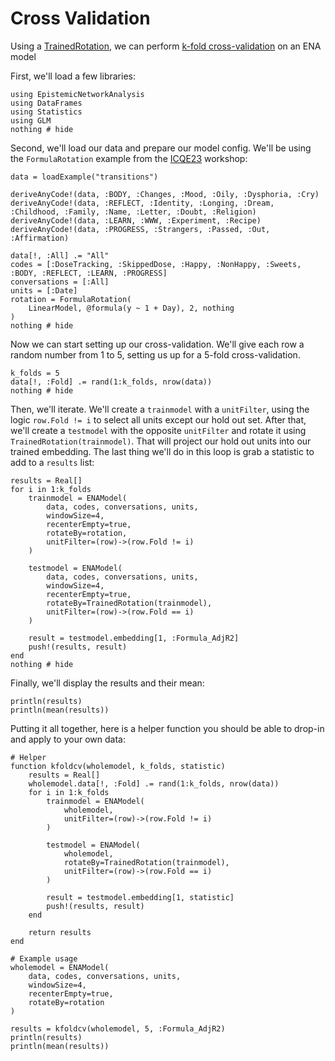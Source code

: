 # Cross Validation

Using a [TrainedRotation](../rotations.md#TrainedRotation), we can perform [k-fold cross-validation](https://neptune.ai/blog/cross-validation-in-machine-learning-how-to-do-it-right) on an ENA model

First, we'll load a few libraries:

```@example crossValidation
using EpistemicNetworkAnalysis
using DataFrames
using Statistics
using GLM
nothing # hide
```

Second, we'll load our data and prepare our model config. We'll be using the `FormulaRotation` example from the [ICQE23](../icqe23.md) workshop:

```@example crossValidation
data = loadExample("transitions")

deriveAnyCode!(data, :BODY, :Changes, :Mood, :Oily, :Dysphoria, :Cry)
deriveAnyCode!(data, :REFLECT, :Identity, :Longing, :Dream, :Childhood, :Family, :Name, :Letter, :Doubt, :Religion)
deriveAnyCode!(data, :LEARN, :WWW, :Experiment, :Recipe)
deriveAnyCode!(data, :PROGRESS, :Strangers, :Passed, :Out, :Affirmation)

data[!, :All] .= "All"
codes = [:DoseTracking, :SkippedDose, :Happy, :NonHappy, :Sweets, :BODY, :REFLECT, :LEARN, :PROGRESS]
conversations = [:All]
units = [:Date]
rotation = FormulaRotation(
    LinearModel, @formula(y ~ 1 + Day), 2, nothing
)
nothing # hide
```

Now we can start setting up our cross-validation. We'll give each row a random number from 1 to 5, setting us up for a 5-fold cross-validation.

```@example crossValidation
k_folds = 5
data[!, :Fold] .= rand(1:k_folds, nrow(data))
nothing # hide
```

Then, we'll iterate. We'll create a `trainmodel` with a `unitFilter`, using the logic `row.Fold != i` to select all units except our hold out set. After that, we'll create a `testmodel` with the opposite `unitFilter` and rotate it using `TrainedRotation(trainmodel)`. That will project our hold out units into our trained embedding. The last thing we'll do in this loop is grab a statistic to add to a `results` list:

```@example crossValidation
results = Real[]
for i in 1:k_folds
    trainmodel = ENAModel(
        data, codes, conversations, units,
        windowSize=4,
        recenterEmpty=true,
        rotateBy=rotation,
        unitFilter=(row)->(row.Fold != i)
    )

    testmodel = ENAModel(
        data, codes, conversations, units,
        windowSize=4,
        recenterEmpty=true,
        rotateBy=TrainedRotation(trainmodel),
        unitFilter=(row)->(row.Fold == i)
    )

    result = testmodel.embedding[1, :Formula_AdjR2]
    push!(results, result)
end
nothing # hide
```

Finally, we'll display the results and their mean:

```@example crossValidation
println(results)
println(mean(results))
```

Putting it all together, here is a helper function you should be able to drop-in and apply to your own data:

```@example crossValidation
# Helper
function kfoldcv(wholemodel, k_folds, statistic)
    results = Real[]
    wholemodel.data[!, :Fold] .= rand(1:k_folds, nrow(data))
    for i in 1:k_folds
        trainmodel = ENAModel(
            wholemodel,
            unitFilter=(row)->(row.Fold != i)
        )

        testmodel = ENAModel(
            wholemodel,
            rotateBy=TrainedRotation(trainmodel),
            unitFilter=(row)->(row.Fold == i)
        )

        result = testmodel.embedding[1, statistic]
        push!(results, result)
    end
    
    return results
end

# Example usage
wholemodel = ENAModel(
    data, codes, conversations, units,
    windowSize=4,
    recenterEmpty=true,
    rotateBy=rotation
)

results = kfoldcv(wholemodel, 5, :Formula_AdjR2)
println(results)
println(mean(results))
```